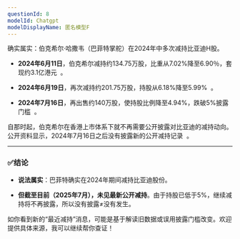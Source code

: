 ```yaml
---
questionId: 8
modelId: Chatgpt
modelDisplayName: 匿名模型F
---
```

确实属实：伯克希尔·哈撒韦（巴菲特掌舵）在2024年中多次减持比亚迪H股。

- **2024年6月11日**，伯克希尔减持约134.75万股，比重从7.02%降至6.90％，套现约3.1亿港元  。
    
- **2024年6月19日**，再次减持约201.75万股，持股从6.18%降至5.99%  。
    
- **2024年7月16日**，再出售约140万股，使持股比例降至4.94%，跌破5%披露门槛  。
    

  

自那时起，伯克希尔在香港上市体系下就不再需要公开披露对比亚迪的减持动向。公开资料显示，2024年7月16日之后没有披露新的公开减持记录  。

---

### **✅结论**

- **说法属实**：巴菲特确实在2024年期间减持比亚迪股份。
    
- **但截至目前（2025年7月），未见最新公开减持**。由于持股已低于5%，继续减持将不再披露，所以没有披露≠没有发生。
    

  

如你看到新的“最近减持”消息，可能是基于解读旧数据或误用披露门槛改变。欢迎提供具体来源，我可以继续帮你查证！